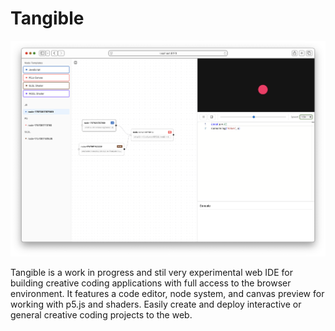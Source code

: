 # Tangible

![Demo](./public/demo.png)


Tangible is a work in progress and stil very experimental web IDE for building creative coding applications with full access to the browser environment. It features a code editor, node system, and canvas preview for working with p5.js and shaders. Easily create and deploy interactive or general creative coding projects to the web.